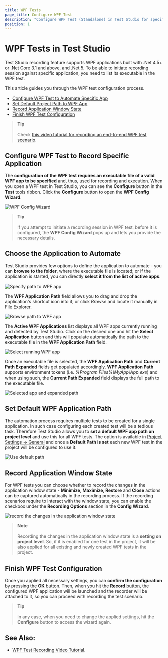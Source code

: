```yaml
---
title: WPF Tests
page_title: Configure WPF Test
description: "Configure WPF Test (Standalone) in Test Studio for specific WPF application. Create a WPF test in Test Studio and record an automated scenario"
position: 1
---
```

# WPF Tests in Test Studio

Test Studio recording feature supports WPF applications built with .Net 4.5+ or .Net Core 3.1 and above, and .Net 5. To be able to initiate recording session against specific application, you need to list its executable in the WPF test.

This article guides you through the WPF test configuration process.

- [Configure WPF Test to Automate Specific App](#configure-wpf-test-to-record-specific-application)
- [Set Default Project Path to WPF App](#set-default-wpf-application-path)
- [Record Application Window State](#record-application-window-state)
- [Finish WPF Test Configuration](#finish-wpf-test-configuration)

> **Tip**
> <br>
> <br>
> Check <a href="https://www.telerik.com/videos/teststudio/test-recorder-for-wpf-video-tutorial-test-studio" target="_blank">this video tutorial for recording an end-to-end WPF test scenario</a>.

## Configure WPF Test to Record Specific Application

The __configuration of the WPF test requires an executable file of a valid WPF app to be specified__ and, thus, used for recording and execution. When you open a WPF test in Test Studio, you can see the __Configure__ button in the __Test__ tools ribbon. Click the __Configure__ button to open the __WPF Config Wizard__.

![WPF Config Wizard][1]

> **Tip**
> <br>
> <br>
> If you attempt to initiate a recording session in WPF test, before it is configured, the __WPF Config Wizard__ pops up and lets you provide the necessary details.

## Choose the Application to Automate

Test Studio provides few options to define the application to automate - you can __browse to the folder__, where the executable file is located; or if the application is started, you can directly __select it from the list of active apps__.

![Specify path to WPF app][2]

The __WPF Application Path__ field allows you to drag and drop the application's shortcut icon into it, or click _Browse_ and locate it manually in File Explorer. 

![Browse path to WPF app][3]

The __Active WPF Applications__ list displays all WPF apps currently running and detected by Test Studio. Click on the desired one and hit the  __Select Application__ button and this will populate automatically the path to the executable file in the __WPF Application Path__ field.

![Select running WPF app][4]

Once an executable file is selected, the __WPF Application Path__ and __Current Path Expanded__ fields get populated accordingly. __WPF Application Path__ supports environment tokens (i.e. _%Program Files%\MyApp\App.exe_) and when using such, the __Current Path Expanded__ field displays the full path to the executable file. 

![Selected app and expanded path][5]

## Set Default WPF Application Path

The automation process requires multiple tests to be created for a single application. In such case configuring each created test will be a tedious task. Therefore Test Studio allows you to __set a default WPF app path on project level__ and use this for all WPF tests. The option is available in <a href="/features/project-settings/general" target="_blank">Project Settings -> General</a> and once a __Default Path is set__ each new WPF test in the project will be configured to use it.

![Use default path][6]

## Record Application Window State

For WPF tests you can choose whether to record the changes in the application window state - __Minimize, Maximize, Restore__ and __Close__ actions can be captured automatically in the recording process. If the recording scenarios require to interact with the window state, you can enable the checkbox under the __Recording Options__ section in the __Config Wizard__.

![record the changes in the application window state][7]

> **Note**
> <br>
> <br>
> Recording the changes in the application window state is a __setting on project level__. So, if it is enabled for one test in the project, it will be also applied for all existing and newly created WPF tests in the project.

## Finish WPF Test Configuration

Once you applied all necessary settings, you can __confirm the configuration__ by pressing the __OK__ button. Then, when you hit the <a href="/automated-tests/recording/overview#start-a-recording-session" target="_blank">__Record__ button</a>, the configured WPF application will be launched and the recorder will be attached to it, so you can proceed with recording the test scenario.

> **Tip**
> <br>
> <br>
> In any case, when you need to change the applied settings, hit the __Configure__ button to access the wizard again.

## See Also:

* <a href="https://www.telerik.com/videos/teststudio/test-recorder-for-wpf-video-tutorial-test-studio" target="_blank">WPF Test Recording Video Tutorial</a>.

[1]: /img/general-information/create-test-standalone/wpf-test/fig1.png
[2]: /img/general-information/create-test-standalone/wpf-test/fig2.png
[3]: /img/general-information/create-test-standalone/wpf-test/fig3.png
[4]: /img/general-information/create-test-standalone/wpf-test/fig4.png
[5]: /img/general-information/create-test-standalone/wpf-test/fig5.png
[6]: /img/general-information/create-test-standalone/wpf-test/fig6.png
[7]: /img/general-information/create-test-standalone/wpf-test/fig7.png
